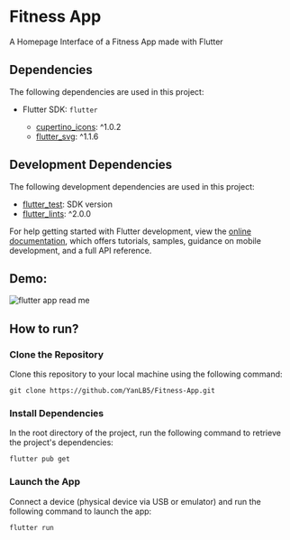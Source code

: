 # Fitness App
A Homepage Interface of a Fitness App made with Flutter

## Dependencies

The following dependencies are used in this project:

- Flutter SDK: `flutter`

  - [cupertino_icons](https://pub.dev/packages/cupertino_icons): ^1.0.2
  - [flutter_svg](https://pub.dev/packages/flutter_svg): ^1.1.6

## Development Dependencies

The following development dependencies are used in this project:

  - [flutter_test](https://pub.dev/packages/flutter_test): SDK version
  - [flutter_lints](https://pub.dev/packages/flutter_lints): ^2.0.0

For help getting started with Flutter development, view the
[online documentation](https://docs.flutter.dev/), which offers tutorials,
samples, guidance on mobile development, and a full API reference.

## Demo:
![flutter app read me](https://github.com/YanLB5/Fitness-App/assets/129100238/0048da38-10b2-479c-a6d5-0f928c0f5a3f)

## How to run?

### Clone the Repository

Clone this repository to your local machine using the following command:

```
git clone https://github.com/YanLB5/Fitness-App.git
```

### Install Dependencies
In the root directory of the project, run the following command to retrieve the project's dependencies:

```
flutter pub get
```

### Launch the App
Connect a device (physical device via USB or emulator) and run the following command to launch the app:
```
flutter run
```

 
 
 
 



